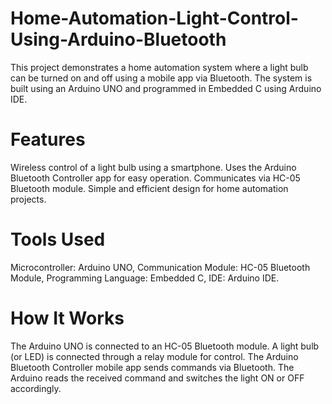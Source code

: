 # Home-Automation-Light-Control-Using-Arduino-Bluetooth
This project demonstrates a home automation system where a light bulb can be turned on and off using a mobile app via Bluetooth. The system is built using an Arduino UNO and programmed in Embedded C using Arduino IDE. 
# Features
Wireless control of a light bulb using a smartphone.
Uses the Arduino Bluetooth Controller app for easy operation.
Communicates via HC-05 Bluetooth module.
Simple and efficient design for home automation projects.
# Tools Used
Microcontroller: Arduino UNO,
Communication Module: HC-05 Bluetooth Module,
Programming Language: Embedded C,
IDE: Arduino IDE.
# How It Works
The Arduino UNO is connected to an HC-05 Bluetooth module.
A light bulb (or LED) is connected through a relay module for control.
The Arduino Bluetooth Controller mobile app sends commands via Bluetooth.
The Arduino reads the received command and switches the light ON or OFF accordingly.
